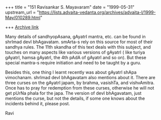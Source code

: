 +++
title = "151 Ravisankar S. Mayavaram"
date = "1999-05-31"
upstream_url = "https://lists.advaita-vedanta.org/archives/advaita-l/1999-May/010289.html"

+++
[Archive link](https://lists.advaita-vedanta.org/archives/advaita-l/1999-May/010289.html)

Many details of sandhyopAsana, gAyatrI mantra, etc. can be found in
shrImad devI bhAgavatam. smArta-s rely on this source for most of their
sandhya rules.  The 11th skandha of this text deals with this subject,
and touches on many aspects like various versions of gAyatrI ( like
turiya gAyatrI, hamsa gAyatrI, the 4th pAdA of gAyatrI and so on). But
these special mantra-s require initiation and need to be taught by a
guru.

Besides this, one thing I learnt recently was about gAyatrI shApa
vimochanam. shrImad devI bhAgavatam also mentions about it. There are
three curses on the gAyatrI japam, by brahma, vasishTa, and vishvAmitra.
Once has to pray for redemption from these curses, otherwise he will not
get pUrNa phala for the japa.  The version of devI bhAgavatam, just
mentions the curse, but not the details, if some one knows  about the
incidents behind it, please post.

Ravi

